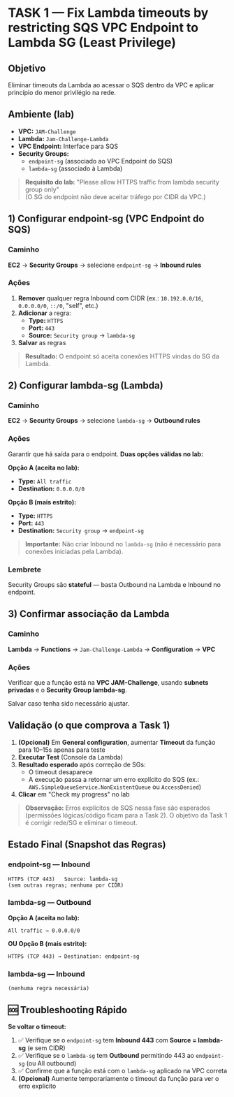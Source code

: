 # TASK 1 — Fix Lambda timeouts by restricting SQS VPC Endpoint to Lambda SG (Least Privilege)

## Objetivo
Eliminar timeouts da Lambda ao acessar o SQS dentro da VPC e aplicar princípio do menor privilégio na rede.

## Ambiente (lab)

- **VPC:** `JAM-Challenge`
- **Lambda:** `Jam-Challenge-Lambda`
- **VPC Endpoint:** Interface para SQS
- **Security Groups:**
  - `endpoint-sg` (associado ao VPC Endpoint do SQS)
  - `lambda-sg` (associado à Lambda)

> **Requisito do lab:** "Please allow HTTPS traffic from lambda security group only"  
> (O SG do endpoint não deve aceitar tráfego por CIDR da VPC.)

## 1) Configurar endpoint-sg (VPC Endpoint do SQS)

### Caminho
**EC2** → **Security Groups** → selecione `endpoint-sg` → **Inbound rules**

### Ações
1. **Remover** qualquer regra Inbound com CIDR (ex.: `10.192.0.0/16`, `0.0.0.0/0`, `::/0`, "self", etc.)
2. **Adicionar** a regra:
   - **Type:** `HTTPS`
   - **Port:** `443`
   - **Source:** `Security group` → `lambda-sg`
3. **Salvar** as regras

> **Resultado:** O endpoint só aceita conexões HTTPS vindas do SG da Lambda.

## 2) Configurar lambda-sg (Lambda)

### Caminho
**EC2** → **Security Groups** → selecione `lambda-sg` → **Outbound rules**

### Ações
Garantir que há saída para o endpoint. **Duas opções válidas no lab:**

**Opção A (aceita no lab):**
- **Type:** `All traffic`
- **Destination:** `0.0.0.0/0`

**Opção B (mais estrito):**
- **Type:** `HTTPS`
- **Port:** `443`
- **Destination:** `Security group` → `endpoint-sg`

> **Importante:** Não criar Inbound no `lambda-sg` (não é necessário para conexões iniciadas pela Lambda).

### Lembrete
Security Groups são **stateful** — basta Outbound na Lambda e Inbound no endpoint.

## 3) Confirmar associação da Lambda

### Caminho
**Lambda** → **Functions** → `Jam-Challenge-Lambda` → **Configuration** → **VPC**

### Ações
Verificar que a função está na **VPC JAM-Challenge**, usando **subnets privadas** e o **Security Group lambda-sg**.

Salvar caso tenha sido necessário ajustar.

## Validação (o que comprova a Task 1)

1. **(Opcional)** Em **General configuration**, aumentar **Timeout** da função para 10–15s apenas para teste
2. **Executar Test** (Console da Lambda)
3. **Resultado esperado** após correção de SGs:
   - O timeout desaparece
   - A execução passa a retornar um erro explícito do SQS (ex.: `AWS.SimpleQueueService.NonExistentQueue` ou `AccessDenied`)
4. **Clicar** em "Check my progress" no lab

> **Observação:** Erros explícitos de SQS nessa fase são esperados (permissões lógicas/código ficam para a Task 2). O objetivo da Task 1 é corrigir rede/SG e eliminar o timeout.

## Estado Final (Snapshot das Regras)

### endpoint-sg — Inbound
```
HTTPS (TCP 443)   Source: lambda-sg
(sem outras regras; nenhuma por CIDR)
```

### lambda-sg — Outbound
**Opção A (aceita no lab):**
```
All traffic → 0.0.0.0/0
```

**OU Opção B (mais estrito):**
```
HTTPS (TCP 443) → Destination: endpoint-sg
```

### lambda-sg — Inbound
```
(nenhuma regra necessária)
```

## 🆘 Troubleshooting Rápido

**Se voltar o timeout:**

1. ✅ Verifique se o `endpoint-sg` tem **Inbound 443** com **Source = lambda-sg** (e sem CIDR)
2. ✅ Verifique se o `lambda-sg` tem **Outbound** permitindo 443 ao `endpoint-sg` (ou All outbound)
3. ✅ Confirme que a função está com o `lambda-sg` aplicado na VPC correta
4. **(Opcional)** Aumente temporariamente o timeout da função para ver o erro explícito